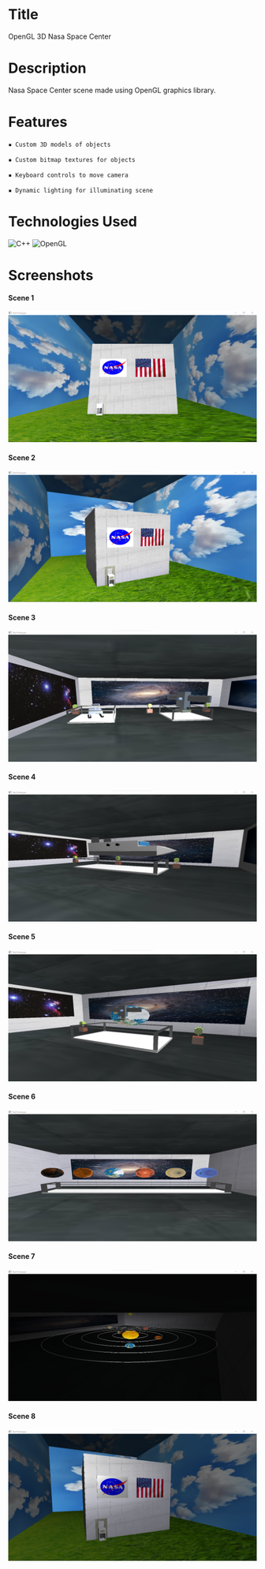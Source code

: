 # Title
OpenGL 3D Nasa Space Center

# Description
Nasa Space Center scene made using OpenGL graphics library.

# Features

`▪ Custom 3D models of objects`

`▪ Custom bitmap textures for objects`
  
`▪ Keyboard controls to move camera`

`▪ Dynamic lighting for illuminating scene`

# Technologies Used
![C++](https://img.shields.io/badge/C%2B%2B-00599C?style=for-the-badge&logo=c%2B%2B&logoColor=white)
![OpenGL](https://img.shields.io/badge/OpenGL-FFFFFF?style=for-the-badge&logo=opengl)

# Screenshots
#### Scene 1
![Scene 1](https://github.com/Aparup-Dhar/OpenGL-3D-Nasa-Space-Center/blob/0c4b91a16c09ce9175b1df944b0b69ee113f4371/screenshots/Screenshot%202024-11-14%20135051.png)
#### Scene 2
![Scene 2](https://github.com/Aparup-Dhar/OpenGL-3D-Nasa-Space-Center/blob/0c4b91a16c09ce9175b1df944b0b69ee113f4371/screenshots/Screenshot%202024-11-14%20135145.png)
#### Scene 3
![Scene 3](https://github.com/Aparup-Dhar/OpenGL-3D-Nasa-Space-Center/blob/0c4b91a16c09ce9175b1df944b0b69ee113f4371/screenshots/Screenshot%202024-11-14%20135351.png)
#### Scene 4
![Scene 4](https://github.com/Aparup-Dhar/OpenGL-3D-Nasa-Space-Center/blob/0c4b91a16c09ce9175b1df944b0b69ee113f4371/screenshots/Screenshot%202024-11-14%20135417.png)
#### Scene 5
![Scene 5](https://github.com/Aparup-Dhar/OpenGL-3D-Nasa-Space-Center/blob/0c4b91a16c09ce9175b1df944b0b69ee113f4371/screenshots/Screenshot%202024-11-14%20135447.png)
#### Scene 6
![Scene 6](https://github.com/Aparup-Dhar/OpenGL-3D-Nasa-Space-Center/blob/0c4b91a16c09ce9175b1df944b0b69ee113f4371/screenshots/Screenshot%202024-11-14%20135512.png)
#### Scene 7
![Scene 7](https://github.com/Aparup-Dhar/OpenGL-3D-Nasa-Space-Center/blob/0c4b91a16c09ce9175b1df944b0b69ee113f4371/screenshots/Screenshot%202024-11-14%20135712.png)
#### Scene 8
![Scene 8](https://github.com/Aparup-Dhar/OpenGL-3D-Nasa-Space-Center/blob/0c4b91a16c09ce9175b1df944b0b69ee113f4371/screenshots/Screenshot%202024-11-14%20135807.png)
